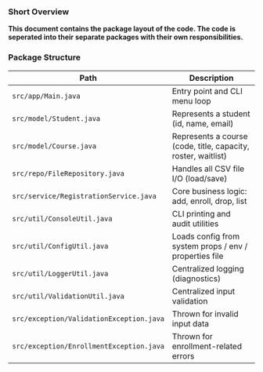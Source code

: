### Short Overview
**This document contains the package layout of the code. The code is seperated into their separate
packages with their own responsibilities.**



### Package Structure
| Path                       | Description |
|----------------------------|--------------|
| `src/app/Main.java`        | Entry point and CLI menu loop |
| `src/model/Student.java`   | Represents a student (id, name, email) |
| `src/model/Course.java`    | Represents a course (code, title, capacity, roster, waitlist) |
| `src/repo/FileRepository.java` | Handles all CSV file I/O (load/save) |
| `src/service/RegistrationService.java` | Core business logic: add, enroll, drop, list |
| `src/util/ConsoleUtil.java` | CLI printing and audit utilities |
| `src/util/ConfigUtil.java` | Loads config from system props / env / properties file |
| `src/util/LoggerUtil.java` | Centralized logging (diagnostics) |
| `src/util/ValidationUtil.java` | Centralized input validation |
| `src/exception/ValidationException.java` | Thrown for invalid input data |
| `src/exception/EnrollmentException.java` | Thrown for enrollment-related errors |
